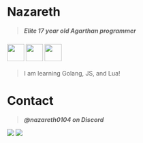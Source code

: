 # **Nazareth**
> ***Elite 17 year old Agarthan programmer***
### <img src="https://cdn.jsdelivr.net/gh/devicons/devicon/icons/python/python-original.svg" width="40" height="40"/> <img src="https://cdn.jsdelivr.net/gh/devicons/devicon/icons/javascript/javascript-original.svg" width="40" height="40"/> <img src="https://cdn.jsdelivr.net/gh/devicons/devicon/icons/go/go-original.svg" width="40" height="40"/>
> I am learning Golang, JS, and Lua!
# **Contact**
> ***@nazareth0104 on Discord***
<img src="https://github-readme-stats.vercel.app/api/top-langs/?username=nazarnets&theme=dark&layout=compact"/>
<img src="https://github-readme-stats.vercel.app/api?username=nazarnets&theme=dark&layout=compact"/>
